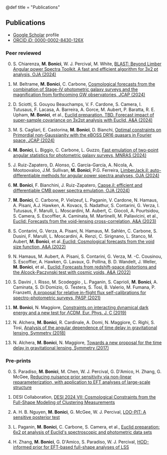 @def title = "Publications"

## Publications
* [Google Scholar](https://scholar.google.it/citations?user=TpjM0pIAAAAJ&hl=it) profile
* [ORCID iD: 0000-0002-8430-126X](https://orcid.org/0000-0002-8430-126X)

### Peer reviewed

0. S. Chiarenza,  **M. Bonici**, W. J. Percival, M. White, [BLAST: Beyond Limber Angular power Spectra Toolkit. A fast and efficient algorithm for 3x2 pt analysis, OJA (2024)](https://astro.theoj.org/article/127038-blast-beyond-limber-angular-power-spectra-toolkit-a-fast-and-efficient-algorithm-for-3x2-pt-analysis)

0. M. Beltrame, **M. Bonici**, C. Carbone, [Cosmological forecasts from the combination of Stage-IV photometric galaxy surveys and the magnification from forthcoming GW observatories, JCAP (2024)](https://iopscience.iop.org/article/10.1088/1475-7516/2024/10/074)

0. D. Sciotti, S. Gouyou Beauchamps, V. F. Cardone, S. Camera, I. Tutusaus, F. Lacasa, A. Barreira, A. Gorce, M. Aubert, P. Baratta, R. E. Upham, **M. Bonici**, et al., [Euclid preparation. TBD. Forecast impact of super-sample covariance on 3x2pt analysis with Euclid, A&A (2024)](https://www.aanda.org/component/article?access=doi&doi=10.1051/0004-6361/202348389)

0. M. S. Cagliari, E. Castorina, **M. Bonici**, D. Bianchi, [Optimal constraints on Primordial non-Gaussianity with the eBOSS DR16 quasars in Fourier space, JCAP (2024)](https://iopscience.iop.org/article/10.1088/1475-7516/2024/08/036)

0. **M. Bonici**, L. Biggio, C. Carbone, L. Guzzo, [Fast emulation of two-point angular statistics for photometric galaxy surveys, MNRAS (2024)](https://academic.oup.com/mnras/article/531/4/4203/7674892)

0. J. Ruiz-Zapatero, D. Alonso, C. García-García, A. Nicola, A. Mootoovaloo, J.M. Sullivan, **M. Bonici**, P.G. Ferreira, [LimberJack.jl: auto-differentiable methods for angular power spectra analyses, OJA (2024)](https://astro.theoj.org/article/92854-limberjack-jl-auto-differentiable-methods-for-angular-power-spectra-analyses)

0. **M. Bonici**, F. Bianchini, J. Ruiz-Zapatero, [Capse.jl: efficient and differentiable CMB power spectra emulation, OJA (2024)](https://astro.theoj.org/article/92709-capse-jl-efficient-and-auto-differentiable-cmb-power-spectra-emulation)

0. **M. Bonici**, C. Carbone, P. Vielzeuf, L. Paganin, V. Cardone, N. Hamaus, A. Pisani, A.J. Hawken, A. Kovacs, S. Nadathur, S. Contarini, G. Verza, I. Tutusaus, F. Marulli, L. Moscardini, M. Aubert, C. Giocoli, A. Pourtsidou, S. Camera, S. Escoffier, A. Caminata, M. Martinelli, M. Pallavicini, et al., [Euclid: Forecasts from the void-lensing cross-correlation, A&A (2023)](https://www.aanda.org/articles/aa/full_html/2023/02/aa44445-22/aa44445-22.html)

0. S. Contarini, G. Verza, A. Pisani, N. Hamaus, M. Sahlén, C. Carbone, S. Dusini, F. Marulli, L. Moscardini, A. Renzi, C. Sirignano, L. Stanco, M. Aubert, **M. Bonici**, et al.,[Euclid: Cosmological forecasts from the void size function, A&A (2022)](https://www.aanda.org/articles/aa/abs/2022/11/aa44095-22/aa44095-22.html)

0. N. Hamaus, M. Aubert, A. Pisani, S. Contarini, G. Verza, M. -C. Cousinou, S. Escoffier, A. Hawken, G. Lavaux, G. Pollina, B. D. Wandelt, J. Weller, **M. Bonici**, et al., [Euclid: Forecasts from redshift-space distortions and the Alcock-Paczynski test with cosmic voids, A&A (2022)](https://www.aanda.org/articles/aa/full_html/2022/02/aa42073-21/aa42073-21.html)

0. S. Davini , I. Risso, M. Scodeggio , L. Paganin, S. Caprioli, **M. Bonici**, A. Caminata, S. Di Domizio, G. Testera, S. Tosi, B. Valerio, M. Fumana, P. Franzetti, [A proposal for relative in-flight flux self-calibrations for spectro-photometric surveys, PASP (2021)](https://iopscience.iop.org/article/10.1088/1538-3873/ac102e)

0. **M. Bonici**, N. Maggiore, [Constraints on interacting dynamical dark energy and a new test for  $\Lambda$CDM, Eur. Phys. J. C (2019)](https://link.springer.com/article/10.1140/epjc/s10052-019-7198-1)

0. N. Alchera, **M. Bonici**, R. Cardinale, A. Domi, N. Maggiore, C. Righi, S. Tosi, [Analysis of the angular dependence of time delay in gravitational lensing, Symmetry (2018)](https://www.mdpi.com/2073-8994/10/7/246)

0. N. Alchera, **M. Bonici**, N. Maggiore, [Towards a new proposal for the time delay in gravitational lensing, Symmetry (2017)](https://www.mdpi.com/2073-8994/9/10/202)

### Pre-prints

0. S. Paradiso, **M. Bonici**, M. Chen, W. J. Percival, G. D'Amico, H. Zhang, G. McGee, [Reducing nuisance prior sensitivity via non-linear reparameterization, with application to EFT analyses of large-scale structure](https://arxiv.org/abs/2412.03503)

0. DESI Collaboration, [DESI 2024 VII: Cosmological Constraints from the Full-Shape Modeling of Clustering Measurements](https://arxiv.org/abs/2411.12022)

0. A. H. B. Nguyen,  **M. Bonici**, G. McGee, W. J. Percival, [LOO-PIT: A sensitive posterior test](https://arxiv.org/abs/2410.03507)

0. L. Paganin, **M. Bonici**, C. Carbone, S. Camera, et al., [Euclid preparation: 6x2 pt analysis of Euclid's spectroscopic and photometric data sets](https://arxiv.org/abs/2409.18882)

0. H. Zhang, **M. Bonici**, G. D'Amico, S. Paradiso, W. J. Percival, [HOD-informed prior for EFT-based full-shape analyses of LSS](https://arxiv.org/abs/2409.12937)
